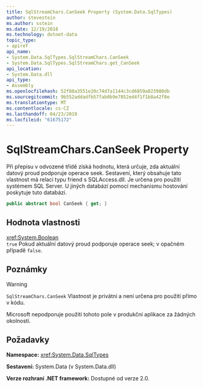 ```yaml
---
title: SqlStreamChars.CanSeek Property (System.Data.SqlTypes)
author: stevestein
ms.author: sstein
ms.date: 12/19/2018
ms.technology: dotnet-data
topic_type:
- apiref
api_name:
- System.Data.SqlTypes.SqlStreamChars.CanSeek
- System.Data.SqlTypes.SqlStreamChars.get_CanSeek
api_location:
- System.Data.dll
api_type:
- Assembly
ms.openlocfilehash: 52f88a3551e20c74d7a1144c3cd6859a023980db
ms.sourcegitcommit: 9b552addadfb57fab0b9e7852ed4f1f1b8a42f8e
ms.translationtype: MT
ms.contentlocale: cs-CZ
ms.lasthandoff: 04/23/2019
ms.locfileid: "61675172"
---
```

# <a name="sqlstreamcharscanseek-property"></a>SqlStreamChars.CanSeek Property

Při přepisu v odvozené třídě získá hodnotu, která určuje, zda aktuální datový proud podporuje operace seek. Sestavení, který obsahuje tato vlastnost má relaci typu friend s SQLAccess.dll. Je určena pro použití systémem SQL Server. U jiných databází pomocí mechanismu hostování poskytuje tuto databázi.

```csharp
public abstract bool CanSeek { get; }
```

## <a name="property-value"></a>Hodnota vlastnosti

<xref:System.Boolean>\
`true` Pokud aktuální datový proud podporuje operace seek; v opačném případě `false`.

## <a name="remarks"></a>Poznámky

> [!WARNING]
> `SqlStreamChars.CanSeek` Vlastnost je privátní a není určena pro použití přímo v kódu.
>
> Microsoft nepodporuje použití tohoto pole v produkční aplikace za žádných okolností.

## <a name="requirements"></a>Požadavky

**Namespace:** <xref:System.Data.SqlTypes>

**Sestavení:** System.Data (v System.Data.dll)

**Verze rozhraní .NET framework:** Dostupné od verze 2.0.